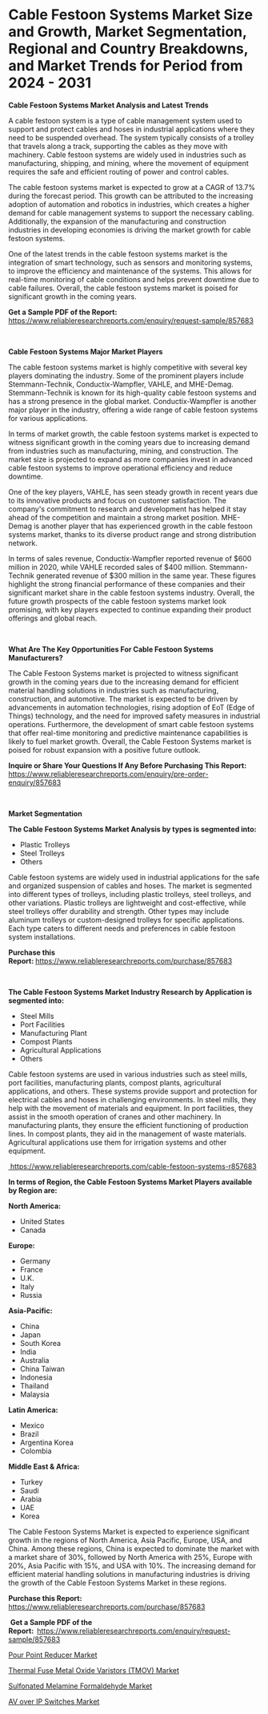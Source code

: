 <p><h1>Cable Festoon Systems Market Size and Growth, Market Segmentation, Regional and Country Breakdowns, and Market Trends for Period from 2024 -  2031</h1></p><p><strong>Cable Festoon Systems Market Analysis and Latest Trends</strong></p>
<p><p>A cable festoon system is a type of cable management system used to support and protect cables and hoses in industrial applications where they need to be suspended overhead. The system typically consists of a trolley that travels along a track, supporting the cables as they move with machinery. Cable festoon systems are widely used in industries such as manufacturing, shipping, and mining, where the movement of equipment requires the safe and efficient routing of power and control cables.</p><p>The cable festoon systems market is expected to grow at a CAGR of 13.7% during the forecast period. This growth can be attributed to the increasing adoption of automation and robotics in industries, which creates a higher demand for cable management systems to support the necessary cabling. Additionally, the expansion of the manufacturing and construction industries in developing economies is driving the market growth for cable festoon systems.</p><p>One of the latest trends in the cable festoon systems market is the integration of smart technology, such as sensors and monitoring systems, to improve the efficiency and maintenance of the systems. This allows for real-time monitoring of cable conditions and helps prevent downtime due to cable failures. Overall, the cable festoon systems market is poised for significant growth in the coming years.</p></p>
<p><strong>Get a Sample PDF of the Report:&nbsp;</strong> <a href="https://www.reliableresearchreports.com/enquiry/request-sample/857683">https://www.reliableresearchreports.com/enquiry/request-sample/857683</a></p>
<p>&nbsp;</p>
<p><strong>Cable Festoon Systems Major Market Players</strong></p>
<p><p>The cable festoon systems market is highly competitive with several key players dominating the industry. Some of the prominent players include Stemmann-Technik, Conductix-Wampfler, VAHLE, and MHE-Demag. Stemmann-Technik is known for its high-quality cable festoon systems and has a strong presence in the global market. Conductix-Wampfler is another major player in the industry, offering a wide range of cable festoon systems for various applications.</p><p>In terms of market growth, the cable festoon systems market is expected to witness significant growth in the coming years due to increasing demand from industries such as manufacturing, mining, and construction. The market size is projected to expand as more companies invest in advanced cable festoon systems to improve operational efficiency and reduce downtime.</p><p>One of the key players, VAHLE, has seen steady growth in recent years due to its innovative products and focus on customer satisfaction. The company's commitment to research and development has helped it stay ahead of the competition and maintain a strong market position. MHE-Demag is another player that has experienced growth in the cable festoon systems market, thanks to its diverse product range and strong distribution network.</p><p>In terms of sales revenue, Conductix-Wampfler reported revenue of $600 million in 2020, while VAHLE recorded sales of $400 million. Stemmann-Technik generated revenue of $300 million in the same year. These figures highlight the strong financial performance of these companies and their significant market share in the cable festoon systems industry. Overall, the future growth prospects of the cable festoon systems market look promising, with key players expected to continue expanding their product offerings and global reach.</p></p>
<p>&nbsp;</p>
<p><strong>What Are The Key Opportunities For Cable Festoon Systems Manufacturers?</strong></p>
<p><p>The Cable Festoon Systems market is projected to witness significant growth in the coming years due to the increasing demand for efficient material handling solutions in industries such as manufacturing, construction, and automotive. The market is expected to be driven by advancements in automation technologies, rising adoption of EoT (Edge of Things) technology, and the need for improved safety measures in industrial operations. Furthermore, the development of smart cable festoon systems that offer real-time monitoring and predictive maintenance capabilities is likely to fuel market growth. Overall, the Cable Festoon Systems market is poised for robust expansion with a positive future outlook.</p></p>
<p><strong>Inquire or Share Your Questions If Any Before Purchasing This Report:</strong> <a href="https://www.reliableresearchreports.com/enquiry/pre-order-enquiry/857683">https://www.reliableresearchreports.com/enquiry/pre-order-enquiry/857683</a></p>
<p>&nbsp;</p>
<p><strong>Market Segmentation</strong></p>
<p><strong>The Cable Festoon Systems Market Analysis by types is segmented into:</strong></p>
<p><ul><li>Plastic Trolleys</li><li>Steel Trolleys</li><li>Others</li></ul></p>
<p><p>Cable festoon systems are widely used in industrial applications for the safe and organized suspension of cables and hoses. The market is segmented into different types of trolleys, including plastic trolleys, steel trolleys, and other variations. Plastic trolleys are lightweight and cost-effective, while steel trolleys offer durability and strength. Other types may include aluminum trolleys or custom-designed trolleys for specific applications. Each type caters to different needs and preferences in cable festoon system installations.</p></p>
<p><strong>Purchase this Report:&nbsp;</strong><a href="https://www.reliableresearchreports.com/purchase/857683">https://www.reliableresearchreports.com/purchase/857683</a></p>
<p>&nbsp;</p>
<p><strong>The Cable Festoon Systems Market Industry Research by Application is segmented into:</strong></p>
<p><ul><li>Steel Mills</li><li>Port Facilities</li><li>Manufacturing Plant</li><li>Compost Plants</li><li>Agricultural Applications</li><li>Others</li></ul></p>
<p><p>Cable festoon systems are used in various industries such as steel mills, port facilities, manufacturing plants, compost plants, agricultural applications, and others. These systems provide support and protection for electrical cables and hoses in challenging environments. In steel mills, they help with the movement of materials and equipment. In port facilities, they assist in the smooth operation of cranes and other machinery. In manufacturing plants, they ensure the efficient functioning of production lines. In compost plants, they aid in the management of waste materials. Agricultural applications use them for irrigation systems and other equipment.</p></p>
<p><a href="https://www.reliableresearchreports.com/cable-festoon-systems-r857683">&nbsp;https://www.reliableresearchreports.com/cable-festoon-systems-r857683</a></p>
<p><strong>In terms of Region, the Cable Festoon Systems Market Players available by Region are:</strong></p>
<p>
    <p> <strong> North America: </strong>
        <ul>
            <li>United States</li>
            <li>Canada</li>
        </ul>
        </p> 
    <p> <strong> Europe: </strong>
        <ul>
            <li>Germany</li>
            <li>France</li>
            <li>U.K.</li>
            <li>Italy</li>
            <li>Russia</li>
        </ul>
        </p> 
    <p> <strong> Asia-Pacific: </strong>
        <ul>
            <li>China</li>
            <li>Japan</li>
            <li>South Korea</li>
            <li>India</li>
            <li>Australia</li>
            <li>China Taiwan</li>
            <li>Indonesia</li>
            <li>Thailand</li>
            <li>Malaysia</li>
        </ul>
        </p> 
    <p> <strong> Latin America: </strong>
        <ul>
            <li>Mexico</li>
            <li>Brazil</li>
            <li>Argentina Korea</li>
            <li>Colombia</li>
        </ul>
        </p> 
    <p> <strong> Middle East & Africa: </strong>
        <ul>
            <li>Turkey</li>
            <li>Saudi</li>
            <li>Arabia</li>
            <li>UAE</li>
            <li>Korea</li>
        </ul>
    </p>
    </p>
<p><p>The Cable Festoon Systems Market is expected to experience significant growth in the regions of North America, Asia Pacific, Europe, USA, and China. Among these regions, China is expected to dominate the market with a market share of 30%, followed by North America with 25%, Europe with 20%, Asia Pacific with 15%, and USA with 10%. The increasing demand for efficient material handling solutions in manufacturing industries is driving the growth of the Cable Festoon Systems Market in these regions.</p></p>
<p><strong>Purchase this Report: </strong><a href="https://www.reliableresearchreports.com/purchase/857683">https://www.reliableresearchreports.com/purchase/857683</a></p>
<p>&nbsp;<strong>Get a Sample PDF of the Report:&nbsp;&nbsp;</strong><a href="https://www.reliableresearchreports.com/enquiry/request-sample/857683">https://www.reliableresearchreports.com/enquiry/request-sample/857683</a></p>
<p><strong></strong></p>
<p><p><a href="https://issuu.com/reportprime-2/docs/pour-point-reducer-market-size-2030_16889ea49f0ed3">Pour Point Reducer Market</a></p><p><a href="https://github.com/hzxpgedq27/Market-Research-Report-List-1/blob/main/thermal-fuse-metal-oxide-varistors-tmov-market.md">Thermal Fuse Metal Oxide Varistors (TMOV) Market</a></p><p><a href="https://issuu.com/reportprime-2/docs/sulfonated-melamine-formaldehyde-ma_d207a2f0020a41">Sulfonated Melamine Formaldehyde Market</a></p><p><a href="https://github.com/waylose1223/Market-Research-Report-List-1/blob/main/av-over-ip-switches-market.md">AV over IP Switches Market</a></p></p>